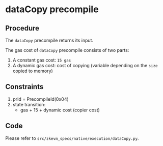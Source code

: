 # dataCopy precompile

## Procedure

The `dataCopy` precompile returns its input.

The gas cost of `dataCopy` precompile consists of two parts:

1. A constant gas cost: `15 gas`
2. A dynamic gas cost: cost of copying (variable depending on the `size` copied to memory)

## Constraints

1. prId = PrecompileId(0x04)
2. state transition:
   - gas + 15 + dynamic cost (copier cost)

## Code

Please refer to `src/zkevm_specs/native/execution/dataCopy.py`.
